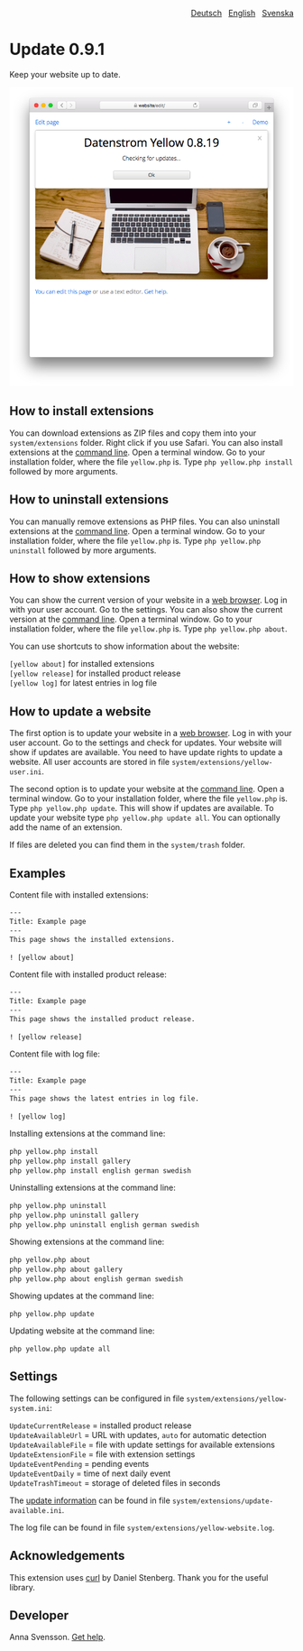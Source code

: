 <p align="right"><a href="README-de.md">Deutsch</a> &nbsp; <a href="README.md">English</a> &nbsp; <a href="README-sv.md">Svenska</a></p>

# Update 0.9.1

Keep your website up to date.

<p align="center"><img src="SCREENSHOT.png" alt="Screenshot"></p>

## How to install extensions

You can download extensions as ZIP files and copy them into your `system/extensions` folder. Right click if you use Safari. You can also install extensions at the [command line](https://github.com/annaesvensson/yellow-core). Open a terminal window. Go to your installation folder, where the file `yellow.php` is. Type `php yellow.php install` followed by more arguments.

## How to uninstall extensions

You can manually remove extensions as PHP files. You can also uninstall extensions at the [command line](https://github.com/annaesvensson/yellow-core). Open a terminal window. Go to your installation folder, where the file `yellow.php` is. Type `php yellow.php uninstall` followed by more arguments.

## How to show extensions

You can show the current version of your website in a [web browser](https://github.com/annaesvensson/yellow-edit). Log in with your user account. Go to the settings. You can also show the current version at the [command line](https://github.com/annaesvensson/yellow-core). Open a terminal window. Go to your installation folder, where the file `yellow.php` is. Type `php yellow.php about`. 

You can use shortcuts to show information about the website:

`[yellow about]` for installed extensions  
`[yellow release]` for installed product release  
`[yellow log]` for latest entries in log file  

## How to update a website

The first option is to update your website in a [web browser](https://github.com/annaesvensson/yellow-edit). Log in with your user account. Go to the settings and check for updates. Your website will show if updates are available. You need to have update rights to update a website. All user accounts are stored in file `system/extensions/yellow-user.ini`. 

The second option is to update your website at the [command line](https://github.com/annaesvensson/yellow-core). Open a terminal window. Go to your installation folder, where the file `yellow.php` is. Type `php yellow.php update`. This will show if updates are available. To update your website type `php yellow.php update all`. You can optionally add the name of an extension. 

If files are deleted you can find them in the `system/trash` folder.

## Examples

Content file with installed extensions:

    ---
    Title: Example page
    ---
    This page shows the installed extensions.

    ! [yellow about]

Content file with installed product release:

    ---
    Title: Example page
    ---
    This page shows the installed product release.

    ! [yellow release]

Content file with log file:

    ---
    Title: Example page
    ---
    This page shows the latest entries in log file.

    ! [yellow log]

Installing extensions at the command line:

`php yellow.php install`  
`php yellow.php install gallery`  
`php yellow.php install english german swedish`  

Uninstalling extensions at the command line:

`php yellow.php uninstall`  
`php yellow.php uninstall gallery`  
`php yellow.php uninstall english german swedish`  

Showing extensions at the command line:
 
`php yellow.php about`  
`php yellow.php about gallery`  
`php yellow.php about english german swedish`  

Showing updates at the command line:

`php yellow.php update`

Updating website at the command line:
 
`php yellow.php update all`  

## Settings

The following settings can be configured in file `system/extensions/yellow-system.ini`:

`UpdateCurrentRelease` = installed product release  
`UpdateAvailableUrl` = URL with updates, `auto` for automatic detection  
`UpdateAvailableFile` = file with update settings for available extensions  
`UpdateExtensionFile` = file with extension settings  
`UpdateEventPending` = pending events  
`UpdateEventDaily` = time of next daily event  
`UpdateTrashTimeout` = storage of deleted files in seconds  

The [update information](https://raw.githubusercontent.com/datenstrom/yellow/main/system/extensions/update-available.ini) can be found in file `system/extensions/update-available.ini`.

The log file can be found in file `system/extensions/yellow-website.log`.

## Acknowledgements

This extension uses [curl](https://github.com/curl/curl) by Daniel Stenberg. Thank you for the useful library.

## Developer

Anna Svensson. [Get help](https://datenstrom.se/yellow/help/).
